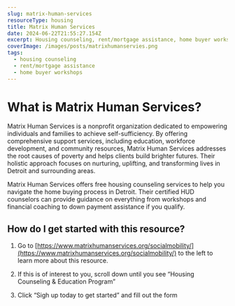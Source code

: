 ```yaml
---
slug: matrix-human-services
resourceType: housing
title: Matrix Human Services
date: 2024-06-22T21:55:27.154Z
excerpt: Housing counseling, rent/mortgage assistance, home buyer workshops.
coverImage: /images/posts/matrixhumanservies.png
tags:
  - housing counseling
  - rent/mortgage assistance
  - home buyer workshops
---
```


<script>
  import Callout from "$lib/components/molecules/Callout.svelte";
  import PhoneNumber from "$lib/components/molecules/PhoneNumber.svelte"
  import {siteBaseUrl} from "$lib/data/meta"

  const resourceTextDescription = `Matrix Human Services is a nonprofit organization dedicated to empowering individuals and families to achieve self-sufficiency. By offering comprehensive support services, including education, workforce development, and community resources, Matrix Human Services addresses the root causes of poverty and helps clients build brighter futures. Their holistic approach focuses on nurturing, uplifting, and transforming lives in Detroit and surrounding areas.

Matrix Human Services offers free housing counseling services to help you navigate the home buying process in Detroit. Their certified HUD counselors can provide guidance on everything from workshops and financial coaching to down payment assistance if you qualify.

1) Go to https://www.matrixhumanservices.org/socialmobility/ to the left to learn more about this resource.

2) If this is of interest to you, scroll down until you see “Housing Counseling & Education Program”

3) Click “Sigh up today to get started” and fill out the form 

For more information/detail go to: ${siteBaseUrl + "matrix-human-services"}`
</script>

<Callout type="info">
  <PhoneNumber resourceToSend={"housing"} {resourceTextDescription} />
</Callout>

# What is Matrix Human Services?

Matrix Human Services is a nonprofit organization dedicated to empowering individuals and families to achieve self-sufficiency. By offering comprehensive support services, including education, workforce development, and community resources, Matrix Human Services addresses the root causes of poverty and helps clients build brighter futures. Their holistic approach focuses on nurturing, uplifting, and transforming lives in Detroit and surrounding areas.

Matrix Human Services offers free housing counseling services to help you navigate the home buying process in Detroit. Their certified HUD counselors can provide guidance on everything from workshops and financial coaching to down payment assistance if you qualify.

## How do I get started with this resource?

1) Go to [https://www.matrixhumanservices.org/socialmobility/](https://www.matrixhumanservices.org/socialmobility/) to the left to learn more about this resource.

2) If this is of interest to you, scroll down until you see “Housing Counseling & Education Program”

3) Click “Sigh up today to get started” and fill out the form 